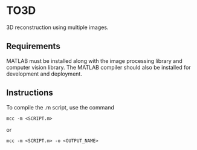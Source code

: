# TO3D
3D reconstruction using multiple images.

## Requirements 

MATLAB must be installed along with the image processing library and computer vision library.
The MATLAB compiler should also be installed for development and deployment. 

## Instructions

To compile the .m script, use the command
``` 
mcc -m <SCRIPT.m>
```
or
```
mcc -m <SCRIPT.m> -o <OUTPUT_NAME>
